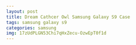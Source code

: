 ```yaml
---
layout: post
title: Dream Cathcer Owl Samsung Galaxy S9 Case
tags: samsung galaxy s9
categories: samsung
img: 17zUdPLGN53Chi7qHxZecu-OzwEpT0f1d
---
```

